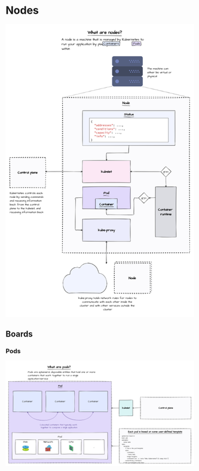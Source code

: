 Nodes
==============

<img src="./Nodes.png" />

Boards
--------------

### Pods
<img src="./Pods/Pods.png" />

